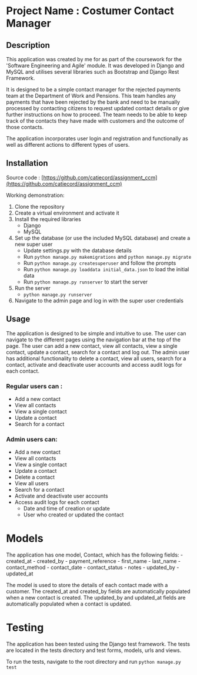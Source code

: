# Project Name : Costumer Contact Manager

## Description
This application was created by me for as part of the coursework for the 'Software Engineering and Agile' module. It was developed in Django and MySQL and utilises several libraries such as Bootstrap and Django Rest Framework.

It is designed to be a simple contact manager for the rejected payments team at the Department of Work and Pensions. This team handles any payments that have been rejected by the bank and need to be manually processed by contacting citizens to request updated contact details or give further instructions on how to proceed. 
The team needs to be able to keep track of the contacts they have made with customers and the outcome of those contacts. 

The application incorporates user login and registration and functionally as well as different actions to different types of users.


## Installation

Source code :
    [https://github.com/catiecord/assignment_ccm](https://github.com/catiecord/assignment_ccm)

Working demonstration:


1. Clone the repository
2. Create a virtual environment and activate it
3. Install the required libraries
   - Django
   - MySQL
4. Set up the database (or use the included MySQL database) and create a new super user
    - Update settings.py with the database details
    - Run `python manage.py makemigrations` and `python manage.py migrate`
    - Run `python manage.py createsuperuser` and follow the prompts
    - Run `python manage.py loaddata initial_data.json` to load the initial data
    - Run `python manage.py runserver` to start the server
5. Run the server
    - `python manage.py runserver`
6. Navigate to the admin page and log in with the super user credentials

## Usage
The application is designed to be simple and intuitive to use. The user can navigate to the different pages using the navigation bar at the top of the page. 
The user can add a new contact, view all contacts, view a single contact, update a contact, search for a contact and log out. 
The admin user has additional functionality to delete a contact, view all users, search for a contact, activate and deactivate user accounts and access audit logs for each contact.

### Regular users can :
- Add a new contact
- View all contacts
- View a single contact
- Update a contact
- Search for a contact

### Admin users can:
- Add a new contact
- View all contacts
- View a single contact
- Update a contact
- Delete a contact
- View all users
- Search for a contact
- Activate and deactivate user accounts
- Access audit logs for each contact
  - Date and time of creation or update
  - User who created or updated the contact

# Models
The application has one model, Contact, which has the following fields:
    - created_at
    - created_by
    - payment_reference
    - first_name
    - last_name
    - contact_method
    - contact_date
    - contact_status
    - notes
    - updated_by
    - updated_at

The model is used to store the details of each contact made with a customer. The created_at and created_by fields are automatically populated when a new contact is created. The updated_by and updated_at fields are automatically populated when a contact is updated.

# Testing

The application has been tested using the Django test framework. The tests are located in the tests directory and test forms, models, urls and views.

To run the tests, navigate to the root directory and run `python manage.py test`





